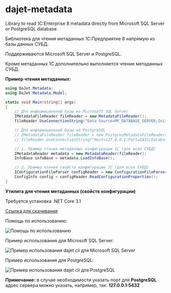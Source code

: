 # dajet-metadata

Library to read 1C:Enterprise 8 metadata directly from Microsoft SQL Server or PostgreSQL database.

Библиотека для чтения метаданных 1С:Предприятие 8 напрямую из базы данных СУБД.

Поддерживаются Microsoft SQL Server и PostgreSQL.

Кроме метаданных 1С дополнительно выполняется чтение метаданных СУБД.

**Пример чтения метаданных:**
```C#
using DaJet.Metadata;
using DaJet.Metadata.Model;

static void Main(string[] args)
{
    // Для информационной базы на Microsoft SQL Server
    IMetadataFileReader fileReader = new MetadataFileReader();
    fileReader.UseConnectionString("Data Source=MY_DATABASE_SERVER;Initial Catalog=MY_1C_DATABASE;Integrated Security=True");

    // Для информационной базы на PostgreSQL
    // IMetadataFileReader fileReader = new PostgresMetadataFileReader();
    // fileReader.UseConnectionString("Host=127.0.0.1;Port=5432;Database=test_node_2;Username=postgres;Password=postgres;");

    // 1. Пример чтения метаданных конфигурации 1С (для всех СУБД)
    IMetadataReader metadata = new MetadataReader(fileReader);
    InfoBase infoBase = metadata.LoadInfoBase();

    // 2. Пример чтения свойств конфигурации 1С (для всех СУБД)
    IConfigurationFileParser configReader = new ConfigurationFileParser(fileReader);
    ConfigInfo config = configReader.ReadConfigurationProperties();
}
```


**Утилита для чтения метаданных (свойств конфигурации)**

Требуется установка .NET Core 3.1

[Ссылка для скачивания](https://github.com/zhichkin/dajet-metadata/releases/)

Помощь по использованию:

![Помощь по использованию](https://github.com/zhichkin/dajet-metadata/blob/main/doc/dajet-help.png)

Пример использования для Microsoft SQL Server:

![Пример использования dajet cli для Microsoft SQL Server](https://github.com/zhichkin/dajet-metadata/blob/main/doc/dajet-usage-ms.png)

Пример использования для PostgreSQL:

![Пример использования dajet cli для PostgreSQL](https://github.com/zhichkin/dajet-metadata/blob/main/doc/dajet-usage-pg.png)

**Примечание:** в случае необходимости указать порт для **PostgreSQL** адрес сервера можно указать, например, так: **127.0.0.1:5432**
